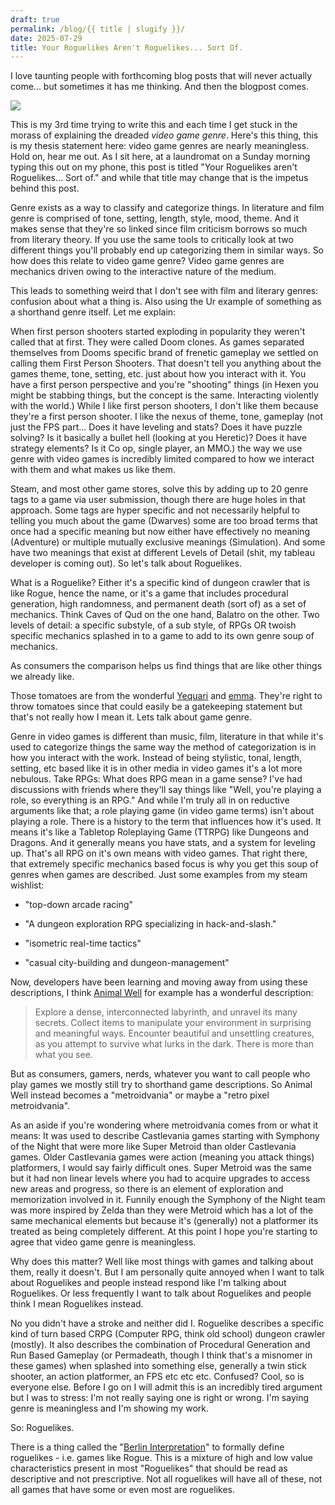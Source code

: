 ```yaml
---
draft: true
permalink: /blog/{{ title | slugify }}/
date: 2025-07-29
title: Your Roguelikes Aren't Roguelikes... Sort Of.
---
```

I love taunting people with forthcoming blog posts that will never actually come... but sometimes it has me thinking. And then the blogpost comes.

![](/assets/shortform/blog/29-07-25/BlogTaunting.png)

This is my 3rd time trying to write this and each time I get stuck in the morass of explaining the dreaded _video game genre_. Here's this thing, this is my thesis statement here: video game genres are nearly meaningless. Hold on, hear me out. As I sit here, at a laundromat on a Sunday morning typing this out on my phone, this post is titled "Your Roguelikes aren't Roguelikes... Sort of." and while that title may change that is the impetus behind this post.

Genre exists as a way to classify and categorize things. In literature and film genre is comprised of tone, setting, length, style, mood, theme. And it makes sense that they're so linked since film criticism borrows so much from literary theory. If you use the same tools to critically look at two different things you'll probably end up categorizing them in similar ways. So how does this relate to video game genre? Video game genres are mechanics driven owing to the interactive nature of the medium.

This leads to something weird that I don't see with film and literary genres: confusion about what a thing is. Also using the Ur example of something as a shorthand genre itself. Let me explain:

When first person shooters started exploding in popularity they weren't called that at first. They were called Doom clones. As games separated themselves from Dooms specific brand of frenetic gameplay we settled on calling them First Person Shooters. That doesn't tell you anything about the games theme, tone, setting, etc. just about how you interact with it. You have a first person perspective and you're "shooting" things (in Hexen you might be stabbing things, but the concept is the same. Interacting violently with the world.) While I like first person shooters, I don't like them because they're a first person shooter. I like the nexus of theme, tone, gameplay (not just the FPS part... Does it have leveling and stats? Does it have puzzle solving? Is it basically a bullet hell (looking at you Heretic)? Does it have strategy elements? Is it Co op, single player, an MMO.) the way we use genre with video games is incredibly limited compared to how we interact with them and what makes us like them.

Steam, and most other game stores, solve this by adding up to 20 genre tags to a game via user submission, though there are huge holes in that approach. Some tags are hyper specific and not necessarily helpful to telling you much about the game (Dwarves) some are too broad terms that once had a specific meaning but now either have effectively no meaning (Adventure) or multiple mutually exclusive meanings (Simulation). And some have two meanings that exist at different Levels of Detail (shit, my tableau developer is coming out). So let's talk about Roguelikes.

What is a Roguelike? Either it's a specific kind of dungeon crawler that is like Rogue, hence the name, or it's a game that includes procedural generation, high randomness, and permanent death (sort of) as a set of mechanics. Think Caves of Qud on the one hand, Balatro on the other. Two levels of detail: a specific substyle, of a sub style, of RPGs OR twoish specific mechanics splashed in to a game to add to its own genre soup of mechanics.

As consumers the comparison helps us find things that are like other things we already like.

Those tomatoes are from the wonderful [Yequari](https://yequari.com/) and [emma](https://emmas.place/index.html). They're right to throw tomatoes since that could easily be a gatekeeping statement but that's not really how I mean it. Lets talk about game genre.

Genre in video games is different than music, film, literature in that while it's used to categorize things the same way the method of categorization is in how you interact with the work. Instead of being stylistic, tonal, length, setting, etc based like it is in other media in video games it's a lot more nebulous. Take RPGs: What does RPG mean in a game sense? I've had discussions with friends where they'll say things like "Well, you're playing a role, so everything is an RPG." And while I'm truly all in on reductive arguments like that; a role playing game (in video game terms) isn't about playing a role. There is a history to the term that influences how it's used. It means it's like a Tabletop Roleplaying Game (TTRPG) like Dungeons and Dragons. And it generally means you have stats, and a system for leveling up. That's all RPG on it's own means with video games. That right there, that extremely specific mechanics based focus is why you get this soup of genres when games are described. Just some examples from my steam wishlist:

*   "top-down arcade racing"
    
*   "A dungeon exploration RPG specializing in hack-and-slash."
    
*   "isometric real-time tactics"
    
*   "casual city-building and dungeon-management"
    

Now, developers have been learning and moving away from using these descriptions, I think [Animal Well](https://store.steampowered.com/app/813230/ANIMAL_WELL/) for example has a wonderful description:

> Explore a dense, interconnected labyrinth, and unravel its many secrets. Collect items to manipulate your environment in surprising and meaningful ways. Encounter beautiful and unsettling creatures, as you attempt to survive what lurks in the dark. There is more than what you see.

But as consumers, gamers, nerds, whatever you want to call people who play games we mostly still try to shorthand game descriptions. So Animal Well instead becomes a "metroidvania" or maybe a "retro pixel metroidvania".

As an aside if you're wondering where metroidvania comes from or what it means: It was used to describe Castlevania games starting with Symphony of the Night that were more like Super Metroid than older Castlevania games. Older Castlevania games were action (meaning you attack things) platformers, I would say fairly difficult ones. Super Metroid was the same but it had non linear levels where you had to acquire upgrades to access new areas and progress, so there is an element of exploration and memorization involved in it. Funnily enough the Symphony of the Night team was more inspired by Zelda than they were Metroid which has a lot of the same mechanical elements but because it's (generally) not a platformer its treated as being completely different. At this point I hope you're starting to agree that video game genre is meaningless.

Why does this matter? Well like most things with games and talking about them, really it doesn't. But I am personally quite annoyed when I want to talk about Roguelikes and people instead respond like I'm talking about Roguelikes. Or less frequently I want to talk about Roguelikes and people think I mean Roguelikes instead.

No you didn't have a stroke and neither did I. Roguelike describes a specific kind of turn based CRPG (Computer RPG, think old school) dungeon crawler (mostly). It also describes the combination of Procedural Generation and Run Based Gameplay (or Permadeath, though I think that's a misnomer in these games) when splashed into something else, generally a twin stick shooter, an action platformer, an FPS etc etc etc. Confused? Cool, so is everyone else. Before I go on I will admit this is an incredibly tired argument but I was to stress: I'm not really saying one is right or wrong. I'm saying genre is meaningless and I'm showing my work.

So: Roguelikes.

There is a thing called the "[Berlin Interpretation](https://www.roguebasin.com/index.php/Berlin_Interpretation)" to formally define roguelikes - i.e. games like Rogue. This is a mixture of high and low value characteristics present in most "Roguelikes" that should be read as descriptive and not prescriptive. Not all roguelikes will have all of these, not all games that have some or even most are roguelikes.